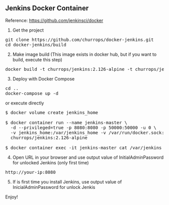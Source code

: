 ## Jenkins Docker Container

Reference: https://github.com/jenkinsci/docker

1. Get the project

<pre>
git clone https://github.com/churrops/docker-jenkins.git
cd docker-jenkins/build
</pre>

2. Make image build 
(This image exists in docker hub, but if you want to build, execute this step)

<pre>
docker build -t churrops/jenkins:2.126-alpine -t churrops/jenkins:latest .
</pre>

3. Deploy with Docker Compose

<pre>
cd ..
docker-compose up -d
</pre>

or execute directly

<pre>
$ docker volume create jenkins_home

$ docker container run --name jenkins-master \
  -d --privileged=true -p 8080:8080 -p 50000:50000 -u 0 \
  -v jenkins_home:/var/jenkins_home -v /var/run/docker.sock:/var/run/docker.sock \
  churrops/jenkins:2.126-alpine

$ docker container exec -it jenkins-master cat /var/jenkins_home/secrets/initialAdminPassword
</pre>

4. Open URL in your browser and use output value of InitialAdminPassword for unlocked Jenkins (only first time)

<pre>
http://your-ip:8080
</pre>

5. If is first time you install Jenkins, use output value of InicialAdminPassword for unlock Jenkis

Enjoy!
